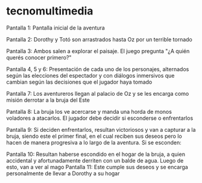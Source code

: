 # tecnomultimedia


Pantalla 1: Pantalla inicial de la aventura

Pantalla 2: Dorothy y Totó son arrastrados hasta Oz por un terrible tornado

Pantalla 3: Ambos salen a explorar el paisaje. El juego pregunta "¿A quién querés conocer primero?"

Pantalla 4, 5 y 6: Presentación de cada uno de los personajes, alternados según las elecciones del espectador y con diálogos inmersivos que cambian según las decisiones que el jugador haya tomado

Pantalla 7: Los aventureros llegan al palacio de Oz y se les encarga como misión derrotar a la bruja del Este

Pantalla 8: La bruja los ve acercarse y manda una horda de monos voladores a atacarlos. El jugador debe decidir si esconderse o enfrentarlos

Pantalla 9: Si deciden enfrentarlos, resultan victoriosos y van a capturar a la bruja, siendo este el primer final, en el cual reciben sus deseos pero lo hacen de manera progresiva a lo largo de la aventura. Si se esconden:

Pantalla 10: Resultan haberse escondido en el hogar de la bruja, a quien accidental y afortunadamente derriten con un balde de agua. Luego de esto, van a ver al mago Pantalla 11: Este cumple sus deseos y se encarga personalmente de llevar a Dorothy a su hogar
